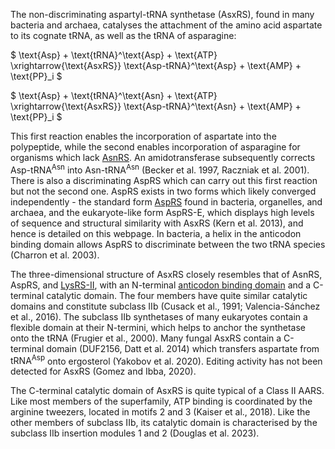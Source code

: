 
The non-discriminating aspartyl-tRNA synthetase (AsxRS), found in many bacteria and archaea, catalyses the attachment of the amino acid aspartate to its cognate tRNA, as well as the tRNA of asparagine:

$ \text{Asp} + \text{tRNA}^\text{Asp} + \text{ATP} \xrightarrow{\text{AsxRS}} \text{Asp-tRNA}^\text{Asp} + \text{AMP} + \text{PP}_i $

$ \text{Asp} + \text{tRNA}^\text{Asn} + \text{ATP} \xrightarrow{\text{AsxRS}} \text{Asp-tRNA}^\text{Asn} + \text{AMP} + \text{PP}_i $

  

This first reaction enables the incorporation of aspartate into the polypeptide, while the second enables incorporation of asparagine for organisms which lack [AsnRS](/class2/asn).
An amidotransferase subsequently corrects $\text{Asp-tRNA}^\text{Asn}$ into $\text{Asn-tRNA}^\text{Asn}$ (Becker et al. 1997, Raczniak et al. 2001).
There is also a discriminating AspRS which can carry out this first reaction but not the second one. AspRS exists in two forms which likely converged independently - the standard form  [AspRS](/class2/asp1/) found in bacteria, organelles, and archaea, and the eukaryote-like form AspRS-E, which displays high levels of sequence and structural similarity with AsxRS (Kern et al. 2013), and hence is detailed on this webpage. 
In bacteria, a helix in the anticodon binding domain allows AspRS to discriminate between the two tRNA species (Charron et al. 2003).



  
  
  

The three-dimensional structure of AsxRS closely resembles that of AsnRS, AspRS, and [LysRS-II](/class2/lys/), with an N-terminal [anticodon binding domain](/superfamily/class2/Anticodon_binding_domain_DNK/) and a C-terminal catalytic domain.
The four members have quite similar catalytic domains and constitute subclass IIb (Cusack et al., 1991; Valencia-Sánchez et al., 2016).
The subclass IIb synthetases of many eukaryotes contain a flexible domain at their N-termini, which helps to anchor the synthetase onto the tRNA (Frugier et al., 2000).
Many fungal AsxRS contain a C-terminal domain (DUF2156, Datt et al. 2014) which transfers aspartate from $\text{tRNA}^\text{Asp}$ onto ergosterol (Yakobov et al. 2020).
Editing activity has not been detected for AsxRS (Gomez and Ibba, 2020).
 
 

The C-terminal catalytic domain of AsxRS is quite typical of a Class II AARS.
Like most members of the superfamily, ATP binding is coordinated by the arginine tweezers, located in motifs 2 and 3 (Kaiser et al., 2018).
Like the other members of subclass IIb, its catalytic domain is characterised by the subclass IIb insertion modules 1 and 2 (Douglas et al. 2023).